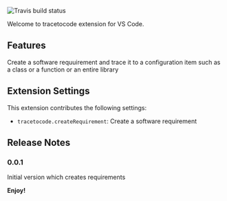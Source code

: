 ![Travis build status](https://travis-ci.com/BugraHasbek/tracetocode.svg?branch=master)

Welcome to tracetocode extension for VS Code. 

## Features

Create a software requuirement and trace it to a configuration item such as a class or a function or an entire library

## Extension Settings

This extension contributes the following settings:

* `tracetocode.createRequirement`: Create a software requirement

## Release Notes

### 0.0.1

Initial version which creates requirements

**Enjoy!**
